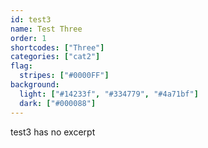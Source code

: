 ```yaml
---
id: test3
name: Test Three
order: 1
shortcodes: ["Three"]
categories: ["cat2"]
flag:
  stripes: ["#0000FF"]
background:
  light: ["#14233f", "#334779", "#4a71bf"]
  dark: ["#000088"]
---
```


test3 has no excerpt
